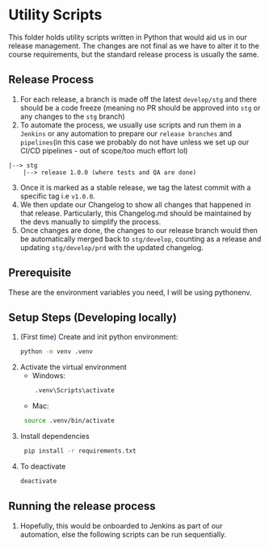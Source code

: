 # Utility Scripts

This folder holds utility scripts written in Python that would aid us in our release management. The changes are not final as we have to alter it to the course requirements, but the standard release process is usually the same.

## Release Process

1. For each release, a branch is made off the latest `develop/stg` and there should be a code freeze (meaning no PR should be approved into `stg` or any changes to the `stg` branch)
2. To automate the process, we usually use scripts and run them in a `Jenkins` or any automation to prepare our `release branches` and `pipelines`(in this case we probably do not have unless we set up our CI/CD pipelines - out of scope/too much effort lol)

```
|--> stg
    |--> release 1.0.0 (where tests and QA are done)
```

3. Once it is marked as a stable release, we tag the latest commit with a specific tag i.e `v1.0.0`.
4. We then update our Changelog to show all changes that happened in that release. Particularly, this Changelog.md should be maintained by the devs manually to simplify the process.
5. Once changes are done, the changes to our release branch would then be automatically merged back to `stg/develop`, counting as a release and updating `stg/develop/prd` with the updated changelog.

## Prerequisite

These are the environment variables you need, I will be using pythonenv.

## Setup Steps (Developing locally)

1. (First time) Create and init python environment:
   ```bash
   python -m venv .venv
   ```
2. Activate the virtual environment
   - Windows:
   ```bash
       .venv\Scripts\activate
   ```
   - Mac:
   ```bash
    source .venv/bin/activate
   ```
3. Install dependencies
   ```bash
    pip install -r requirements.txt
   ```
4. To deactivate
   ```bash
   deactivate
   ```

## Running the release process

1. Hopefully, this would be onboarded to Jenkins as part of our automation, else the following scripts can be run sequentially.
